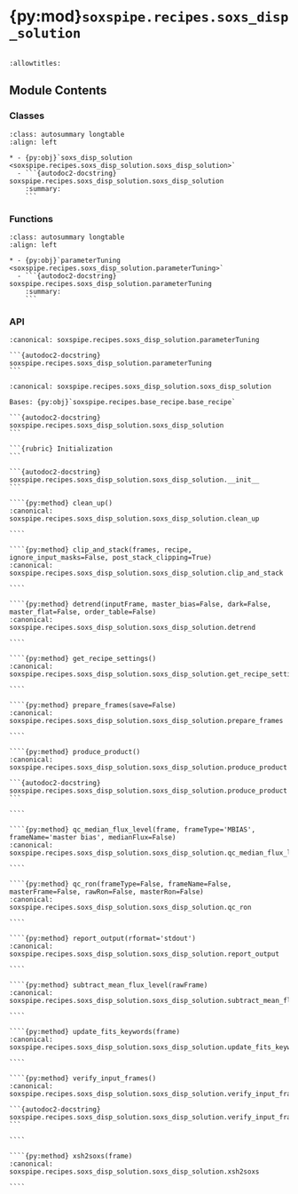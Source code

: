 # {py:mod}`soxspipe.recipes.soxs_disp_solution`

```{py:module} soxspipe.recipes.soxs_disp_solution
```

```{autodoc2-docstring} soxspipe.recipes.soxs_disp_solution
:allowtitles:
```

## Module Contents

### Classes

````{list-table}
:class: autosummary longtable
:align: left

* - {py:obj}`soxs_disp_solution <soxspipe.recipes.soxs_disp_solution.soxs_disp_solution>`
  - ```{autodoc2-docstring} soxspipe.recipes.soxs_disp_solution.soxs_disp_solution
    :summary:
    ```
````

### Functions

````{list-table}
:class: autosummary longtable
:align: left

* - {py:obj}`parameterTuning <soxspipe.recipes.soxs_disp_solution.parameterTuning>`
  - ```{autodoc2-docstring} soxspipe.recipes.soxs_disp_solution.parameterTuning
    :summary:
    ```
````

### API

````{py:function} parameterTuning(p, log, recipeSettings, settings, pinholeFrame, qc, products, sofName, lineDetectionTable)
:canonical: soxspipe.recipes.soxs_disp_solution.parameterTuning

```{autodoc2-docstring} soxspipe.recipes.soxs_disp_solution.parameterTuning
```
````

`````{py:class} soxs_disp_solution(log, settings=False, inputFrames=[], verbose=False, overwrite=False, polyOrders=False)
:canonical: soxspipe.recipes.soxs_disp_solution.soxs_disp_solution

Bases: {py:obj}`soxspipe.recipes.base_recipe.base_recipe`

```{autodoc2-docstring} soxspipe.recipes.soxs_disp_solution.soxs_disp_solution
```

```{rubric} Initialization
```

```{autodoc2-docstring} soxspipe.recipes.soxs_disp_solution.soxs_disp_solution.__init__
```

````{py:method} clean_up()
:canonical: soxspipe.recipes.soxs_disp_solution.soxs_disp_solution.clean_up

````

````{py:method} clip_and_stack(frames, recipe, ignore_input_masks=False, post_stack_clipping=True)
:canonical: soxspipe.recipes.soxs_disp_solution.soxs_disp_solution.clip_and_stack

````

````{py:method} detrend(inputFrame, master_bias=False, dark=False, master_flat=False, order_table=False)
:canonical: soxspipe.recipes.soxs_disp_solution.soxs_disp_solution.detrend

````

````{py:method} get_recipe_settings()
:canonical: soxspipe.recipes.soxs_disp_solution.soxs_disp_solution.get_recipe_settings

````

````{py:method} prepare_frames(save=False)
:canonical: soxspipe.recipes.soxs_disp_solution.soxs_disp_solution.prepare_frames

````

````{py:method} produce_product()
:canonical: soxspipe.recipes.soxs_disp_solution.soxs_disp_solution.produce_product

```{autodoc2-docstring} soxspipe.recipes.soxs_disp_solution.soxs_disp_solution.produce_product
```

````

````{py:method} qc_median_flux_level(frame, frameType='MBIAS', frameName='master bias', medianFlux=False)
:canonical: soxspipe.recipes.soxs_disp_solution.soxs_disp_solution.qc_median_flux_level

````

````{py:method} qc_ron(frameType=False, frameName=False, masterFrame=False, rawRon=False, masterRon=False)
:canonical: soxspipe.recipes.soxs_disp_solution.soxs_disp_solution.qc_ron

````

````{py:method} report_output(rformat='stdout')
:canonical: soxspipe.recipes.soxs_disp_solution.soxs_disp_solution.report_output

````

````{py:method} subtract_mean_flux_level(rawFrame)
:canonical: soxspipe.recipes.soxs_disp_solution.soxs_disp_solution.subtract_mean_flux_level

````

````{py:method} update_fits_keywords(frame)
:canonical: soxspipe.recipes.soxs_disp_solution.soxs_disp_solution.update_fits_keywords

````

````{py:method} verify_input_frames()
:canonical: soxspipe.recipes.soxs_disp_solution.soxs_disp_solution.verify_input_frames

```{autodoc2-docstring} soxspipe.recipes.soxs_disp_solution.soxs_disp_solution.verify_input_frames
```

````

````{py:method} xsh2soxs(frame)
:canonical: soxspipe.recipes.soxs_disp_solution.soxs_disp_solution.xsh2soxs

````

`````
